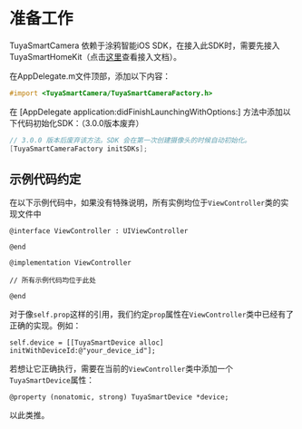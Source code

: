 # 准备工作

TuyaSmartCamera 依赖于涂鸦智能iOS SDK，在接入此SDK时，需要先接入TuyaSmartHomeKit（点击[这里](https://tuyainc.github.io/tuyasmart_home_ios_sdk_doc/zh-hans/)查看接入文档）。

在AppDelegate.m文件顶部，添加以下内容：

```objective-c
#import <TuyaSmartCamera/TuyaSmartCameraFactory.h>
```

在 [AppDelegate application:didFinishLaunchingWithOptions:] 方法中添加以下代码初始化SDK：（3.0.0版本废弃）

```objective-c
// 3.0.0 版本后废弃该方法。SDK 会在第一次创建摄像头的时候自动初始化。
[TuyaSmartCameraFactory initSDKs];
```

## 示例代码约定

在以下示例代码中，如果没有特殊说明，所有实例均位于`ViewController`类的实现文件中

```
@interface ViewController : UIViewController

@end

@implementation ViewController

// 所有示例代码均位于此处

@end
```

对于像`self.prop`这样的引用，我们约定`prop`属性在`ViewController`类中已经有了正确的实现。例如：

```
self.device = [[TuyaSmartDevice alloc] initWithDeviceId:@"your_device_id"];
```

若想让它正确执行，需要在当前的`ViewController`类中添加一个 `TuyaSmartDevice`属性：

```
@property (nonatomic, strong) TuyaSmartDevice *device;
```

以此类推。
